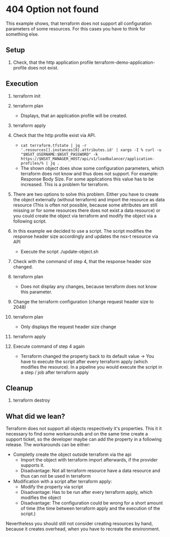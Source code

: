# 404 Option not found

This example shows, that terraform does not support all configuration parameters of some resources. For this cases you have to think for something else.

## Setup

1. Check, that the http application profile terraform-demo-application-profile does not exist. 

## Execution

1. terraform init
2. terraform plan
    - Displays, that an application profile will be created.
3. terraform apply
4. Check that the http profile exist via API.
    - `cat terraform.tfstate | jq -r '.resources[].instances[0].attributes.id' | xargs -I % curl -u "$NSXT_USERNAME:$NSXT_PASSWORD" -k https://$NSXT_MANAGER_HOST/api/v1/loadbalancer/application-profiles/% | jq .`
    - The shown object does show some configuration parameters, which terraform does not know and thus does not support. For example: Response Body Size. For some applications this value has to be increased. This is a problem for terraform.

5. There are two options to solve this problem. Either you have to create the object externally (without terraform) and import the resource as data resource (This is often not possible, because some attributes are still missing or for some resources there does not exist a data resource) or you could create the object via terraform and modify the object via a following script.
6. In this example we decided to use a script. The script modifies the response header size accordingly and updates the nsx-t resource via API
    - Execute the script ./update-object.sh
7. Check with the command of step 4, that the response header size changed.
8. terraform plan
    - Does not display any changes, because terraform does not know this parameter. 
9. Change the terraform configuration (change request header size to 2048)
10. terraform plan
    - Only displays the request header size change
11. terraform apply
12. Execute command of step 4 again
    - Terraform changed the property back to its default value
    -> You have to execute the script after every terraform apply (which modifies the resource). In a pipeline you would execute the script in a step / job after terraform apply

## Cleanup

1. terraform destroy

## What did we lean?

Terraform does not support all objects respectively it's properties. This it it necessary to find some workarounds and on the same time create a support ticket, so the developer maybe can add the property in a following release.
The workarounds can be either:
- Completly create the object outside terraform via the api
    - Import the object with terraform import afterwards, if the provider supports it.
    - Disadvantage: Not all terraform resource have a data resource and thus can not be used in terraform
- Modification with a script after terraform apply:
    - Modify the property via script
    - Disadvantage: Has to be run after every terraform apply, which modifies the object
    - Disadvantage: The configuration could be wrong for a short amount of time (the time between terraform apply and the execution of the script.)

Nevertheless you should still not consider creating resources by hand, because it creates overhead, when you have to recreate the environment.